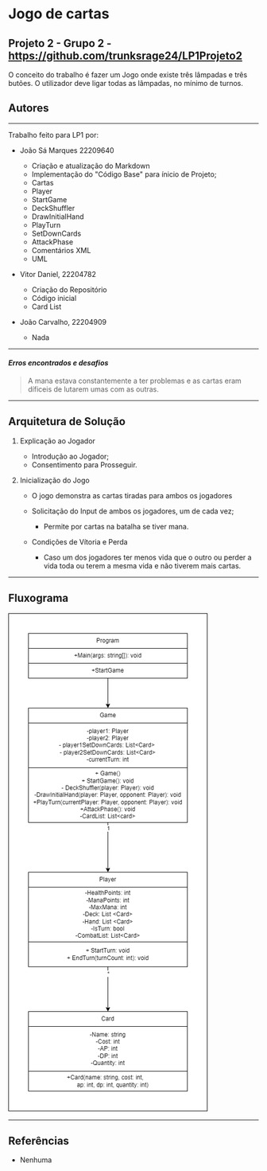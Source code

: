 # Jogo de cartas
## Projeto 2 - Grupo 2 - https://github.com/trunksrage24/LP1Projeto2

O conceito do trabalho é fazer um Jogo onde existe três lâmpadas e três butões. O utilizador deve ligar todas as lâmpadas, no mínimo de turnos.

## Autores
__________________________________________________________
Trabalho feito para LP1 por:
  * João Sá Marques 22209640
    * Criação e atualização do Markdown
    * Implementação do "Código Base" para ínicio de Projeto;
    * Cartas
    * Player
    * StartGame
    * DeckShuffler
    * DrawInitialHand
    * PlayTurn
    * SetDownCards
    * AttackPhase
    * Comentários XML
    * UML
    
  * Vitor Daniel, 22204782
    * Criação do Repositório
    * Código inicial
    * Card List

* João Carvalho, 22204909
    * Nada


__________________________________________________________
#### *Erros encontrados e desafios*
>A mana estava constantemente a ter problemas e as cartas eram díficeis de lutarem umas com as outras.

__________________________________________________________
## Arquitetura de Solução

1. Explicação ao Jogador
	- Introdução ao Jogador;
	- Consentimento para Prosseguir.

2. Inicialização do Jogo
	* O jogo demonstra as cartas tiradas para ambos os jogadores
	
	* Solicitação do Input de ambos os jogadores, um de cada vez;
		- Permite por cartas na batalha se tiver mana.
		
	* Condições de Vítoria e Perda
		- Caso um dos jogadores ter menos vida que o outro ou perder a vida toda ou terem a mesma vida e não tiverem mais cartas.

__________________________________________________________

## Fluxograma
![Fluxograma](Fluxograma.png)


__________________________________________________________
## Referências

* Nenhuma
